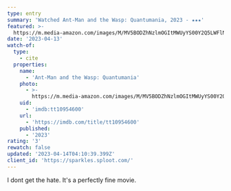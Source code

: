 ```yaml
---
type: entry
summary: 'Watched Ant-Man and the Wasp: Quantumania, 2023 - ★★★'
featured: >-
  https://m.media-amazon.com/images/M/MV5BODZhNzlmOGItMWUyYS00Y2Q5LWFlNzMtM2I2NDFkM2ZkYmE1XkEyXkFqcGdeQXVyMTU5OTA4NTIz._V1_SX300.jpg
date: '2023-04-13'
watch-of:
  type:
    - cite
  properties:
    name:
      - 'Ant-Man and the Wasp: Quantumania'
    photo:
      - >-
        https://m.media-amazon.com/images/M/MV5BODZhNzlmOGItMWUyYS00Y2Q5LWFlNzMtM2I2NDFkM2ZkYmE1XkEyXkFqcGdeQXVyMTU5OTA4NTIz._V1_SX300.jpg
    uid:
      - 'imdb:tt10954600'
    url:
      - 'https://imdb.com/title/tt10954600'
    published:
      - '2023'
rating: '3'
rewatch: false
updated: '2023-04-14T04:10:39.399Z'
client_id: 'https://sparkles.sploot.com/'
---
```

I dont get the hate. It's a perfectly fine movie.
